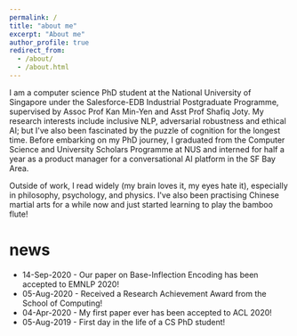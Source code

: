 ```yaml
---
permalink: /
title: "about me"
excerpt: "About me"
author_profile: true
redirect_from: 
  - /about/
  - /about.html
---
```


I am a computer science PhD student at the National University of Singapore under the Salesforce-EDB Industrial Postgraduate Programme, supervised by Assoc Prof Kan Min-Yen and Asst Prof Shafiq Joty. My research interests include inclusive NLP, adversarial robustness and ethical AI; but I've also been fascinated by the puzzle of cognition for the longest time. Before embarking on my PhD journey, I graduated from the Computer Science and University Scholars Programme at NUS and interned for half a year as a product manager for a conversational AI platform in the SF Bay Area.

Outside of work, I read widely (my brain loves it, my eyes hate it), especially in philosophy, psychology, and physics. I've also been practising Chinese martial arts for a while now and just started learning to play the bamboo flute!

news
====
* 14-Sep-2020 - Our paper on Base-Inflection Encoding has been accepted to EMNLP 2020!
* 05-Aug-2020 - Received a Research Achievement Award from the School of Computing!
* 04-Apr-2020 - My first paper ever has been accepted to ACL 2020!
* 05-Aug-2019 - First day in the life of a CS PhD student!
